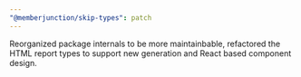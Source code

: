 ```yaml
---
"@memberjunction/skip-types": patch
---
```


Reorganized package internals to be more maintainbable, refactored the HTML report types to support new generation and React based component design.
